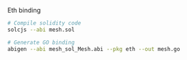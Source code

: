 Eth binding
```bash
# Compile solidity code
solcjs --abi mesh.sol

# Generate GO binding
abigen --abi mesh_sol_Mesh.abi --pkg eth --out mesh.go
```